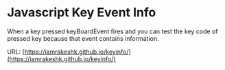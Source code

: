 # Javascript Key Event Info
When a key pressed keyBoardEvent fires and you can test the key code of pressed key because that event contains information.

URL: [https://iamrakeshk.github.io/keyinfo/](https://iamrakeshk.github.io/keyinfo/)
